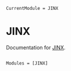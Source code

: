 ```@meta
CurrentModule = JINX
```

# JINX

Documentation for [JINX](https://github.com/TheCedarPrince/JINX.jl).

```@index
```

```@autodocs
Modules = [JINX]
```
